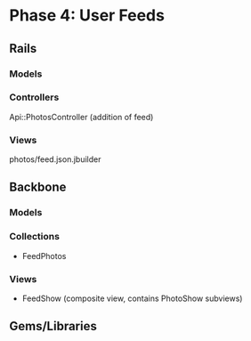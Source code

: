 # Phase 4: User Feeds

## Rails
### Models

### Controllers
Api::PhotosController (addition of feed)

### Views
photos/feed.json.jbuilder

## Backbone
### Models

### Collections
* FeedPhotos

### Views
* FeedShow (composite view, contains PhotoShow subviews)

## Gems/Libraries
